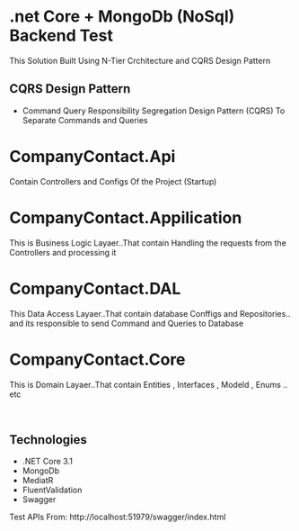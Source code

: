 # .net Core + MongoDb (NoSql) Backend Test
This Solution Built Using N-Tier Crchitecture and CQRS Design Pattern

## CQRS Design Pattern
* Command Query Responsibility Segregation Design Pattern (CQRS) To Separate
  Commands and Queries
  
# CompanyContact.Api
Contain Controllers and Configs Of the Project (Startup)
  
# CompanyContact.Appilication
This is Business Logic Layaer..That contain Handling the requests from the Controllers and processing it

# CompanyContact.DAL
This Data Access Layaer..That contain database Conffigs and Repositories.. and its responsible to send Command and Queries to Database

# CompanyContact.Core
This is Domain Layaer..That contain Entities , Interfaces , Modeld , Enums .. etc

<br/>

## Technologies

* .NET Core 3.1
* MongoDb
* MediatR
* FluentValidation
* Swagger

Test APIs From: http://localhost:51979/swagger/index.html
